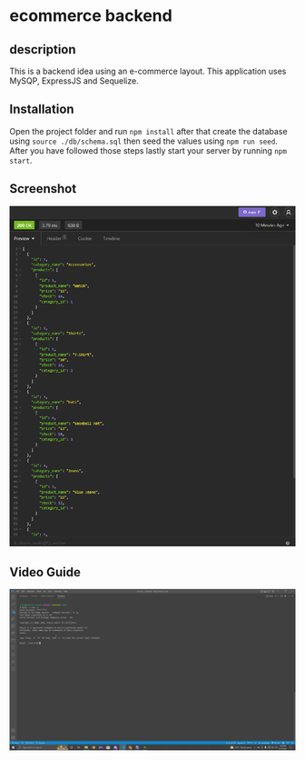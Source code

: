 # ecommerce backend

## description 
This is a backend idea using an e-commerce layout. This application uses MySQP, ExpressJS and Sequelize.

## Installation
Open the project folder and run `npm install` after that create the database using `source ./db/schema.sql` then seed the values using `npm run seed`. After you have followed those steps lastly start your server by running `npm start`.

## Screenshot
![](./images/insomnia.png?raw=true)

## Video Guide

[![](./images/screenshot.jpg)](https://drive.google.com/file/d/110JSNk1L37JuKzVViqH8hMig2Ai-ZwrD/view?usp=sharing)
